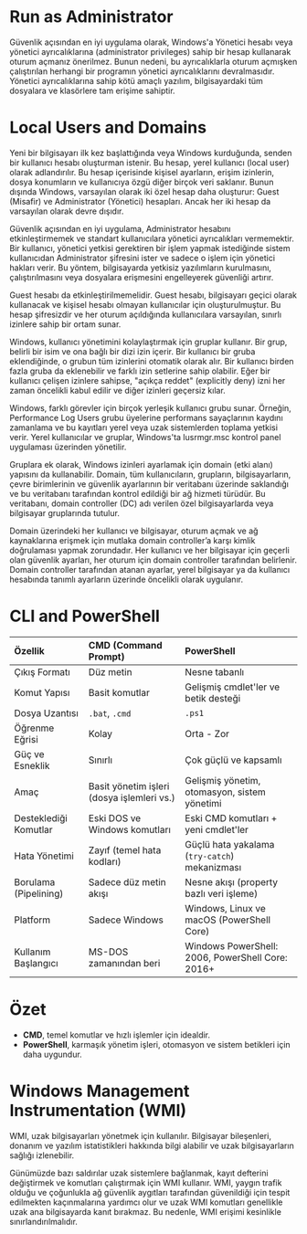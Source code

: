 # Run as Administrator

Güvenlik açısından en iyi uygulama olarak, Windows'a Yönetici hesabı veya yönetici ayrıcalıklarına (administrator privileges) sahip bir hesap kullanarak oturum açmanız önerilmez. Bunun nedeni, bu ayrıcalıklarla oturum açmışken çalıştırılan herhangi bir programın yönetici ayrıcalıklarını devralmasıdır. Yönetici ayrıcalıklarına sahip kötü amaçlı yazılım, bilgisayardaki tüm dosyalara ve klasörlere tam erişime sahiptir.

# Local Users and Domains

Yeni bir bilgisayarı ilk kez başlattığında veya Windows kurduğunda, senden bir kullanıcı hesabı oluşturman istenir. Bu hesap, yerel kullanıcı (local user) olarak adlandırılır. Bu hesap içerisinde kişisel ayarların, erişim izinlerin, dosya konumların ve kullanıcıya özgü diğer birçok veri saklanır. Bunun dışında Windows, varsayılan olarak iki özel hesap daha oluşturur: Guest (Misafir) ve Administrator (Yönetici) hesapları. Ancak her iki hesap da varsayılan olarak devre dışıdır.

Güvenlik açısından en iyi uygulama, Administrator hesabını etkinleştirmemek ve standart kullanıcılara yönetici ayrıcalıkları vermemektir. Bir kullanıcı, yönetici yetkisi gerektiren bir işlem yapmak istediğinde sistem kullanıcıdan Administrator şifresini ister ve sadece o işlem için yönetici hakları verir. Bu yöntem, bilgisayarda yetkisiz yazılımların kurulmasını, çalıştırılmasını veya dosyalara erişmesini engelleyerek güvenliği artırır.

Guest hesabı da etkinleştirilmemelidir. Guest hesabı, bilgisayarı geçici olarak kullanacak ve kişisel hesabı olmayan kullanıcılar için oluşturulmuştur. Bu hesap şifresizdir ve her oturum açıldığında kullanıcılara varsayılan, sınırlı izinlere sahip bir ortam sunar.

Windows, kullanıcı yönetimini kolaylaştırmak için gruplar kullanır. Bir grup, belirli bir isim ve ona bağlı bir dizi izin içerir. Bir kullanıcı bir gruba eklendiğinde, o grubun tüm izinlerini otomatik olarak alır. Bir kullanıcı birden fazla gruba da eklenebilir ve farklı izin setlerine sahip olabilir. Eğer bir kullanıcı çelişen izinlere sahipse, "açıkça reddet" (explicitly deny) izni her zaman öncelikli kabul edilir ve diğer izinleri geçersiz kılar.

Windows, farklı görevler için birçok yerleşik kullanıcı grubu sunar. Örneğin, Performance Log Users grubu üyelerine performans sayaçlarının kaydını zamanlama ve bu kayıtları yerel veya uzak sistemlerden toplama yetkisi verir. Yerel kullanıcılar ve gruplar, Windows'ta lusrmgr.msc kontrol panel uygulaması üzerinden yönetilir.

Gruplara ek olarak, Windows izinleri ayarlamak için domain (etki alanı) yapısını da kullanabilir. Domain, tüm kullanıcıların, grupların, bilgisayarların, çevre birimlerinin ve güvenlik ayarlarının bir veritabanı üzerinde saklandığı ve bu veritabanı tarafından kontrol edildiği bir ağ hizmeti türüdür. Bu veritabanı, domain controller (DC) adı verilen özel bilgisayarlarda veya bilgisayar gruplarında tutulur.

Domain üzerindeki her kullanıcı ve bilgisayar, oturum açmak ve ağ kaynaklarına erişmek için mutlaka domain controller’a karşı kimlik doğrulaması yapmak zorundadır. Her kullanıcı ve her bilgisayar için geçerli olan güvenlik ayarları, her oturum için domain controller tarafından belirlenir. Domain controller tarafından atanan ayarlar, yerel bilgisayar ya da kullanıcı hesabında tanımlı ayarların üzerinde öncelikli olarak uygulanır.


# CLI and PowerShell


| Özellik | CMD (Command Prompt) | PowerShell |
|:---|:---|:---|
| Çıkış Formatı | Düz metin | Nesne tabanlı |
| Komut Yapısı | Basit komutlar | Gelişmiş cmdlet'ler ve betik desteği |
| Dosya Uzantısı | `.bat`, `.cmd` | `.ps1` |
| Öğrenme Eğrisi | Kolay | Orta - Zor |
| Güç ve Esneklik | Sınırlı | Çok güçlü ve kapsamlı |
| Amaç | Basit yönetim işleri (dosya işlemleri vs.) | Gelişmiş yönetim, otomasyon, sistem yönetimi |
| Desteklediği Komutlar | Eski DOS ve Windows komutları | Eski CMD komutları + yeni cmdlet'ler |
| Hata Yönetimi | Zayıf (temel hata kodları) | Güçlü hata yakalama (`try-catch`) mekanizması |
| Borulama (Pipelining) | Sadece düz metin akışı | Nesne akışı (property bazlı veri işleme) |
| Platform | Sadece Windows | Windows, Linux ve macOS (PowerShell Core) |
| Kullanım Başlangıcı | MS-DOS zamanından beri | Windows PowerShell: 2006, PowerShell Core: 2016+ |

# Özet

- **CMD**, temel komutlar ve hızlı işlemler için idealdir.
- **PowerShell**, karmaşık yönetim işleri, otomasyon ve sistem betikleri için daha uygundur.

# Windows Management Instrumentation (WMI)

WMI, uzak bilgisayarları yönetmek için kullanılır. Bilgisayar bileşenleri, donanım ve yazılım istatistikleri hakkında bilgi alabilir ve uzak bilgisayarların sağlığı izlenebilir.

Günümüzde bazı saldırılar uzak sistemlere bağlanmak, kayıt defterini değiştirmek ve komutları çalıştırmak için WMI kullanır. WMI, yaygın trafik olduğu ve çoğunlukla ağ güvenlik aygıtları tarafından güvenildiği için tespit edilmekten kaçınmalarına yardımcı olur ve uzak WMI komutları genellikle uzak ana bilgisayarda kanıt bırakmaz. Bu nedenle, WMI erişimi kesinlikle sınırlandırılmalıdır.




